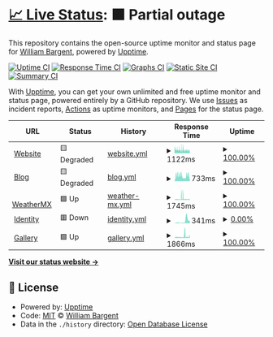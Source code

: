 # [📈 Live Status](https://williambargent-org.github.io/williambargent-org.github.com): <!--live status--> **🟧 Partial outage**

This repository contains the open-source uptime monitor and status page for [William Bargent](https://williambargent.co.uk), powered by [Upptime](https://github.com/upptime/upptime).

[![Uptime CI](https://github.com/koj-co/upptime/workflows/Uptime%20CI/badge.svg)](https://github.com/koj-co/upptime/actions?query=workflow%3A%22Uptime+CI%22)
[![Response Time CI](https://github.com/koj-co/upptime/workflows/Response%20Time%20CI/badge.svg)](https://github.com/koj-co/upptime/actions?query=workflow%3A%22Response+Time+CI%22)
[![Graphs CI](https://github.com/koj-co/upptime/workflows/Graphs%20CI/badge.svg)](https://github.com/koj-co/upptime/actions?query=workflow%3A%22Graphs+CI%22)
[![Static Site CI](https://github.com/koj-co/upptime/workflows/Static%20Site%20CI/badge.svg)](https://github.com/koj-co/upptime/actions?query=workflow%3A%22Static+Site+CI%22)
[![Summary CI](https://github.com/koj-co/upptime/workflows/Summary%20CI/badge.svg)](https://github.com/koj-co/upptime/actions?query=workflow%3A%22Summary+CI%22)

With [Upptime](https://upptime.js.org), you can get your own unlimited and free uptime monitor and status page, powered entirely by a GitHub repository. We use [Issues](https://github.com/williambargent-org/williambargent-org.github.com/issues) as incident reports, [Actions](https://github.com/williambargent-org/williambargent-org.github.com/actions) as uptime monitors, and [Pages](https://williambargent-org.github.io/williambargent-org.github.com) for the status page.

<!--start: status pages-->
<!-- This summary is generated by Upptime (https://github.com/upptime/upptime) -->
<!-- Do not edit this manually, your changes will be overwritten -->
<!-- prettier-ignore -->
| URL | Status | History | Response Time | Uptime |
| --- | ------ | ------- | ------------- | ------ |
| <img alt="" src="https://assets.williambargent.co.uk/favicon/favicon.ico" height="13"> [Website](https://williambargent.co.uk) | 🟨 Degraded | [website.yml](https://github.com/williambargent-org/williambargent-org.github.com/commits/HEAD/history/website.yml) | <details><summary><img alt="Response time graph" src="./graphs/website/response-time-week.png" height="20"> 1122ms</summary><br><a href="https://status.williambargent.co.uk/history/website"><img alt="Response time 1064" src="https://img.shields.io/endpoint?url=https%3A%2F%2Fraw.githubusercontent.com%2Fwilliambargent-org%2Fwilliambargent-org.github.com%2FHEAD%2Fapi%2Fwebsite%2Fresponse-time.json"></a><br><a href="https://status.williambargent.co.uk/history/website"><img alt="24-hour response time 1108" src="https://img.shields.io/endpoint?url=https%3A%2F%2Fraw.githubusercontent.com%2Fwilliambargent-org%2Fwilliambargent-org.github.com%2FHEAD%2Fapi%2Fwebsite%2Fresponse-time-day.json"></a><br><a href="https://status.williambargent.co.uk/history/website"><img alt="7-day response time 1122" src="https://img.shields.io/endpoint?url=https%3A%2F%2Fraw.githubusercontent.com%2Fwilliambargent-org%2Fwilliambargent-org.github.com%2FHEAD%2Fapi%2Fwebsite%2Fresponse-time-week.json"></a><br><a href="https://status.williambargent.co.uk/history/website"><img alt="30-day response time 1237" src="https://img.shields.io/endpoint?url=https%3A%2F%2Fraw.githubusercontent.com%2Fwilliambargent-org%2Fwilliambargent-org.github.com%2FHEAD%2Fapi%2Fwebsite%2Fresponse-time-month.json"></a><br><a href="https://status.williambargent.co.uk/history/website"><img alt="1-year response time 1064" src="https://img.shields.io/endpoint?url=https%3A%2F%2Fraw.githubusercontent.com%2Fwilliambargent-org%2Fwilliambargent-org.github.com%2FHEAD%2Fapi%2Fwebsite%2Fresponse-time-year.json"></a></details> | <details><summary><a href="https://status.williambargent.co.uk/history/website">100.00%</a></summary><a href="https://status.williambargent.co.uk/history/website"><img alt="All-time uptime 99.37%" src="https://img.shields.io/endpoint?url=https%3A%2F%2Fraw.githubusercontent.com%2Fwilliambargent-org%2Fwilliambargent-org.github.com%2FHEAD%2Fapi%2Fwebsite%2Fuptime.json"></a><br><a href="https://status.williambargent.co.uk/history/website"><img alt="24-hour uptime 100.00%" src="https://img.shields.io/endpoint?url=https%3A%2F%2Fraw.githubusercontent.com%2Fwilliambargent-org%2Fwilliambargent-org.github.com%2FHEAD%2Fapi%2Fwebsite%2Fuptime-day.json"></a><br><a href="https://status.williambargent.co.uk/history/website"><img alt="7-day uptime 100.00%" src="https://img.shields.io/endpoint?url=https%3A%2F%2Fraw.githubusercontent.com%2Fwilliambargent-org%2Fwilliambargent-org.github.com%2FHEAD%2Fapi%2Fwebsite%2Fuptime-week.json"></a><br><a href="https://status.williambargent.co.uk/history/website"><img alt="30-day uptime 99.63%" src="https://img.shields.io/endpoint?url=https%3A%2F%2Fraw.githubusercontent.com%2Fwilliambargent-org%2Fwilliambargent-org.github.com%2FHEAD%2Fapi%2Fwebsite%2Fuptime-month.json"></a><br><a href="https://status.williambargent.co.uk/history/website"><img alt="1-year uptime 99.37%" src="https://img.shields.io/endpoint?url=https%3A%2F%2Fraw.githubusercontent.com%2Fwilliambargent-org%2Fwilliambargent-org.github.com%2FHEAD%2Fapi%2Fwebsite%2Fuptime-year.json"></a></details>
| <img alt="" src="https://assets.williambargent.co.uk/favicon/favicon.ico" height="13"> [Blog](https://williambargent.co.uk/blog/) | 🟨 Degraded | [blog.yml](https://github.com/williambargent-org/williambargent-org.github.com/commits/HEAD/history/blog.yml) | <details><summary><img alt="Response time graph" src="./graphs/blog/response-time-week.png" height="20"> 733ms</summary><br><a href="https://status.williambargent.co.uk/history/blog"><img alt="Response time 558" src="https://img.shields.io/endpoint?url=https%3A%2F%2Fraw.githubusercontent.com%2Fwilliambargent-org%2Fwilliambargent-org.github.com%2FHEAD%2Fapi%2Fblog%2Fresponse-time.json"></a><br><a href="https://status.williambargent.co.uk/history/blog"><img alt="24-hour response time 832" src="https://img.shields.io/endpoint?url=https%3A%2F%2Fraw.githubusercontent.com%2Fwilliambargent-org%2Fwilliambargent-org.github.com%2FHEAD%2Fapi%2Fblog%2Fresponse-time-day.json"></a><br><a href="https://status.williambargent.co.uk/history/blog"><img alt="7-day response time 733" src="https://img.shields.io/endpoint?url=https%3A%2F%2Fraw.githubusercontent.com%2Fwilliambargent-org%2Fwilliambargent-org.github.com%2FHEAD%2Fapi%2Fblog%2Fresponse-time-week.json"></a><br><a href="https://status.williambargent.co.uk/history/blog"><img alt="30-day response time 804" src="https://img.shields.io/endpoint?url=https%3A%2F%2Fraw.githubusercontent.com%2Fwilliambargent-org%2Fwilliambargent-org.github.com%2FHEAD%2Fapi%2Fblog%2Fresponse-time-month.json"></a><br><a href="https://status.williambargent.co.uk/history/blog"><img alt="1-year response time 558" src="https://img.shields.io/endpoint?url=https%3A%2F%2Fraw.githubusercontent.com%2Fwilliambargent-org%2Fwilliambargent-org.github.com%2FHEAD%2Fapi%2Fblog%2Fresponse-time-year.json"></a></details> | <details><summary><a href="https://status.williambargent.co.uk/history/blog">100.00%</a></summary><a href="https://status.williambargent.co.uk/history/blog"><img alt="All-time uptime 99.97%" src="https://img.shields.io/endpoint?url=https%3A%2F%2Fraw.githubusercontent.com%2Fwilliambargent-org%2Fwilliambargent-org.github.com%2FHEAD%2Fapi%2Fblog%2Fuptime.json"></a><br><a href="https://status.williambargent.co.uk/history/blog"><img alt="24-hour uptime 100.00%" src="https://img.shields.io/endpoint?url=https%3A%2F%2Fraw.githubusercontent.com%2Fwilliambargent-org%2Fwilliambargent-org.github.com%2FHEAD%2Fapi%2Fblog%2Fuptime-day.json"></a><br><a href="https://status.williambargent.co.uk/history/blog"><img alt="7-day uptime 100.00%" src="https://img.shields.io/endpoint?url=https%3A%2F%2Fraw.githubusercontent.com%2Fwilliambargent-org%2Fwilliambargent-org.github.com%2FHEAD%2Fapi%2Fblog%2Fuptime-week.json"></a><br><a href="https://status.williambargent.co.uk/history/blog"><img alt="30-day uptime 99.95%" src="https://img.shields.io/endpoint?url=https%3A%2F%2Fraw.githubusercontent.com%2Fwilliambargent-org%2Fwilliambargent-org.github.com%2FHEAD%2Fapi%2Fblog%2Fuptime-month.json"></a><br><a href="https://status.williambargent.co.uk/history/blog"><img alt="1-year uptime 99.97%" src="https://img.shields.io/endpoint?url=https%3A%2F%2Fraw.githubusercontent.com%2Fwilliambargent-org%2Fwilliambargent-org.github.com%2FHEAD%2Fapi%2Fblog%2Fuptime-year.json"></a></details>
| <img alt="" src="https://weathermx.williambargent.co.uk/assets/img/logo/favicon.ico" height="13"> [WeatherMX](https://weathermx.williambargent.co.uk) | 🟩 Up | [weather-mx.yml](https://github.com/williambargent-org/williambargent-org.github.com/commits/HEAD/history/weather-mx.yml) | <details><summary><img alt="Response time graph" src="./graphs/weather-mx/response-time-week.png" height="20"> 1745ms</summary><br><a href="https://status.williambargent.co.uk/history/weather-mx"><img alt="Response time 3311" src="https://img.shields.io/endpoint?url=https%3A%2F%2Fraw.githubusercontent.com%2Fwilliambargent-org%2Fwilliambargent-org.github.com%2FHEAD%2Fapi%2Fweather-mx%2Fresponse-time.json"></a><br><a href="https://status.williambargent.co.uk/history/weather-mx"><img alt="24-hour response time 1183" src="https://img.shields.io/endpoint?url=https%3A%2F%2Fraw.githubusercontent.com%2Fwilliambargent-org%2Fwilliambargent-org.github.com%2FHEAD%2Fapi%2Fweather-mx%2Fresponse-time-day.json"></a><br><a href="https://status.williambargent.co.uk/history/weather-mx"><img alt="7-day response time 1745" src="https://img.shields.io/endpoint?url=https%3A%2F%2Fraw.githubusercontent.com%2Fwilliambargent-org%2Fwilliambargent-org.github.com%2FHEAD%2Fapi%2Fweather-mx%2Fresponse-time-week.json"></a><br><a href="https://status.williambargent.co.uk/history/weather-mx"><img alt="30-day response time 1231" src="https://img.shields.io/endpoint?url=https%3A%2F%2Fraw.githubusercontent.com%2Fwilliambargent-org%2Fwilliambargent-org.github.com%2FHEAD%2Fapi%2Fweather-mx%2Fresponse-time-month.json"></a><br><a href="https://status.williambargent.co.uk/history/weather-mx"><img alt="1-year response time 3311" src="https://img.shields.io/endpoint?url=https%3A%2F%2Fraw.githubusercontent.com%2Fwilliambargent-org%2Fwilliambargent-org.github.com%2FHEAD%2Fapi%2Fweather-mx%2Fresponse-time-year.json"></a></details> | <details><summary><a href="https://status.williambargent.co.uk/history/weather-mx">100.00%</a></summary><a href="https://status.williambargent.co.uk/history/weather-mx"><img alt="All-time uptime 99.24%" src="https://img.shields.io/endpoint?url=https%3A%2F%2Fraw.githubusercontent.com%2Fwilliambargent-org%2Fwilliambargent-org.github.com%2FHEAD%2Fapi%2Fweather-mx%2Fuptime.json"></a><br><a href="https://status.williambargent.co.uk/history/weather-mx"><img alt="24-hour uptime 100.00%" src="https://img.shields.io/endpoint?url=https%3A%2F%2Fraw.githubusercontent.com%2Fwilliambargent-org%2Fwilliambargent-org.github.com%2FHEAD%2Fapi%2Fweather-mx%2Fuptime-day.json"></a><br><a href="https://status.williambargent.co.uk/history/weather-mx"><img alt="7-day uptime 100.00%" src="https://img.shields.io/endpoint?url=https%3A%2F%2Fraw.githubusercontent.com%2Fwilliambargent-org%2Fwilliambargent-org.github.com%2FHEAD%2Fapi%2Fweather-mx%2Fuptime-week.json"></a><br><a href="https://status.williambargent.co.uk/history/weather-mx"><img alt="30-day uptime 99.95%" src="https://img.shields.io/endpoint?url=https%3A%2F%2Fraw.githubusercontent.com%2Fwilliambargent-org%2Fwilliambargent-org.github.com%2FHEAD%2Fapi%2Fweather-mx%2Fuptime-month.json"></a><br><a href="https://status.williambargent.co.uk/history/weather-mx"><img alt="1-year uptime 99.24%" src="https://img.shields.io/endpoint?url=https%3A%2F%2Fraw.githubusercontent.com%2Fwilliambargent-org%2Fwilliambargent-org.github.com%2FHEAD%2Fapi%2Fweather-mx%2Fuptime-year.json"></a></details>
| <img alt="" src="https://assets.williambargent.co.uk/favicon/favicon.ico" height="13"> [Identity](https://identity.williambargent.co.uk/idp/logout.php) | 🟥 Down | [identity.yml](https://github.com/williambargent-org/williambargent-org.github.com/commits/HEAD/history/identity.yml) | <details><summary><img alt="Response time graph" src="./graphs/identity/response-time-week.png" height="20"> 341ms</summary><br><a href="https://status.williambargent.co.uk/history/identity"><img alt="Response time 280" src="https://img.shields.io/endpoint?url=https%3A%2F%2Fraw.githubusercontent.com%2Fwilliambargent-org%2Fwilliambargent-org.github.com%2FHEAD%2Fapi%2Fidentity%2Fresponse-time.json"></a><br><a href="https://status.williambargent.co.uk/history/identity"><img alt="24-hour response time 407" src="https://img.shields.io/endpoint?url=https%3A%2F%2Fraw.githubusercontent.com%2Fwilliambargent-org%2Fwilliambargent-org.github.com%2FHEAD%2Fapi%2Fidentity%2Fresponse-time-day.json"></a><br><a href="https://status.williambargent.co.uk/history/identity"><img alt="7-day response time 341" src="https://img.shields.io/endpoint?url=https%3A%2F%2Fraw.githubusercontent.com%2Fwilliambargent-org%2Fwilliambargent-org.github.com%2FHEAD%2Fapi%2Fidentity%2Fresponse-time-week.json"></a><br><a href="https://status.williambargent.co.uk/history/identity"><img alt="30-day response time 330" src="https://img.shields.io/endpoint?url=https%3A%2F%2Fraw.githubusercontent.com%2Fwilliambargent-org%2Fwilliambargent-org.github.com%2FHEAD%2Fapi%2Fidentity%2Fresponse-time-month.json"></a><br><a href="https://status.williambargent.co.uk/history/identity"><img alt="1-year response time 280" src="https://img.shields.io/endpoint?url=https%3A%2F%2Fraw.githubusercontent.com%2Fwilliambargent-org%2Fwilliambargent-org.github.com%2FHEAD%2Fapi%2Fidentity%2Fresponse-time-year.json"></a></details> | <details><summary><a href="https://status.williambargent.co.uk/history/identity">0.00%</a></summary><a href="https://status.williambargent.co.uk/history/identity"><img alt="All-time uptime 17.86%" src="https://img.shields.io/endpoint?url=https%3A%2F%2Fraw.githubusercontent.com%2Fwilliambargent-org%2Fwilliambargent-org.github.com%2FHEAD%2Fapi%2Fidentity%2Fuptime.json"></a><br><a href="https://status.williambargent.co.uk/history/identity"><img alt="24-hour uptime 0.00%" src="https://img.shields.io/endpoint?url=https%3A%2F%2Fraw.githubusercontent.com%2Fwilliambargent-org%2Fwilliambargent-org.github.com%2FHEAD%2Fapi%2Fidentity%2Fuptime-day.json"></a><br><a href="https://status.williambargent.co.uk/history/identity"><img alt="7-day uptime 0.00%" src="https://img.shields.io/endpoint?url=https%3A%2F%2Fraw.githubusercontent.com%2Fwilliambargent-org%2Fwilliambargent-org.github.com%2FHEAD%2Fapi%2Fidentity%2Fuptime-week.json"></a><br><a href="https://status.williambargent.co.uk/history/identity"><img alt="30-day uptime 0.00%" src="https://img.shields.io/endpoint?url=https%3A%2F%2Fraw.githubusercontent.com%2Fwilliambargent-org%2Fwilliambargent-org.github.com%2FHEAD%2Fapi%2Fidentity%2Fuptime-month.json"></a><br><a href="https://status.williambargent.co.uk/history/identity"><img alt="1-year uptime 17.86%" src="https://img.shields.io/endpoint?url=https%3A%2F%2Fraw.githubusercontent.com%2Fwilliambargent-org%2Fwilliambargent-org.github.com%2FHEAD%2Fapi%2Fidentity%2Fuptime-year.json"></a></details>
| <img alt="" src="https://assets.williambargent.co.uk/favicon/favicon.ico" height="13"> [Gallery](https://gallery.williambargent.co.uk) | 🟩 Up | [gallery.yml](https://github.com/williambargent-org/williambargent-org.github.com/commits/HEAD/history/gallery.yml) | <details><summary><img alt="Response time graph" src="./graphs/gallery/response-time-week.png" height="20"> 1866ms</summary><br><a href="https://status.williambargent.co.uk/history/gallery"><img alt="Response time 1555" src="https://img.shields.io/endpoint?url=https%3A%2F%2Fraw.githubusercontent.com%2Fwilliambargent-org%2Fwilliambargent-org.github.com%2FHEAD%2Fapi%2Fgallery%2Fresponse-time.json"></a><br><a href="https://status.williambargent.co.uk/history/gallery"><img alt="24-hour response time 1665" src="https://img.shields.io/endpoint?url=https%3A%2F%2Fraw.githubusercontent.com%2Fwilliambargent-org%2Fwilliambargent-org.github.com%2FHEAD%2Fapi%2Fgallery%2Fresponse-time-day.json"></a><br><a href="https://status.williambargent.co.uk/history/gallery"><img alt="7-day response time 1866" src="https://img.shields.io/endpoint?url=https%3A%2F%2Fraw.githubusercontent.com%2Fwilliambargent-org%2Fwilliambargent-org.github.com%2FHEAD%2Fapi%2Fgallery%2Fresponse-time-week.json"></a><br><a href="https://status.williambargent.co.uk/history/gallery"><img alt="30-day response time 2543" src="https://img.shields.io/endpoint?url=https%3A%2F%2Fraw.githubusercontent.com%2Fwilliambargent-org%2Fwilliambargent-org.github.com%2FHEAD%2Fapi%2Fgallery%2Fresponse-time-month.json"></a><br><a href="https://status.williambargent.co.uk/history/gallery"><img alt="1-year response time 1555" src="https://img.shields.io/endpoint?url=https%3A%2F%2Fraw.githubusercontent.com%2Fwilliambargent-org%2Fwilliambargent-org.github.com%2FHEAD%2Fapi%2Fgallery%2Fresponse-time-year.json"></a></details> | <details><summary><a href="https://status.williambargent.co.uk/history/gallery">100.00%</a></summary><a href="https://status.williambargent.co.uk/history/gallery"><img alt="All-time uptime 99.76%" src="https://img.shields.io/endpoint?url=https%3A%2F%2Fraw.githubusercontent.com%2Fwilliambargent-org%2Fwilliambargent-org.github.com%2FHEAD%2Fapi%2Fgallery%2Fuptime.json"></a><br><a href="https://status.williambargent.co.uk/history/gallery"><img alt="24-hour uptime 100.00%" src="https://img.shields.io/endpoint?url=https%3A%2F%2Fraw.githubusercontent.com%2Fwilliambargent-org%2Fwilliambargent-org.github.com%2FHEAD%2Fapi%2Fgallery%2Fuptime-day.json"></a><br><a href="https://status.williambargent.co.uk/history/gallery"><img alt="7-day uptime 100.00%" src="https://img.shields.io/endpoint?url=https%3A%2F%2Fraw.githubusercontent.com%2Fwilliambargent-org%2Fwilliambargent-org.github.com%2FHEAD%2Fapi%2Fgallery%2Fuptime-week.json"></a><br><a href="https://status.williambargent.co.uk/history/gallery"><img alt="30-day uptime 99.95%" src="https://img.shields.io/endpoint?url=https%3A%2F%2Fraw.githubusercontent.com%2Fwilliambargent-org%2Fwilliambargent-org.github.com%2FHEAD%2Fapi%2Fgallery%2Fuptime-month.json"></a><br><a href="https://status.williambargent.co.uk/history/gallery"><img alt="1-year uptime 99.76%" src="https://img.shields.io/endpoint?url=https%3A%2F%2Fraw.githubusercontent.com%2Fwilliambargent-org%2Fwilliambargent-org.github.com%2FHEAD%2Fapi%2Fgallery%2Fuptime-year.json"></a></details>

<!--end: status pages-->

[**Visit our status website →**](https://williambargent-org.github.io/williambargent-org.github.com)

## 📄 License

- Powered by: [Upptime](https://github.com/upptime/upptime)
- Code: [MIT](./LICENSE) © [William Bargent](https://williambargent.co.uk)
- Data in the `./history` directory: [Open Database License](https://opendatacommons.org/licenses/odbl/1-0/)
